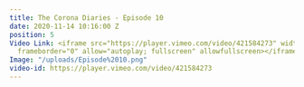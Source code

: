 ```yaml
---
title: The Corona Diaries - Episode 10
date: 2020-11-14 10:16:00 Z
position: 5
Video Link: <iframe src="https://player.vimeo.com/video/421584273" width="640" height="360"
  frameborder="0" allow="autoplay; fullscreen" allowfullscreen></iframe>
Image: "/uploads/Episode%2010.png"
video-id: https://player.vimeo.com/video/421584273
---
```


